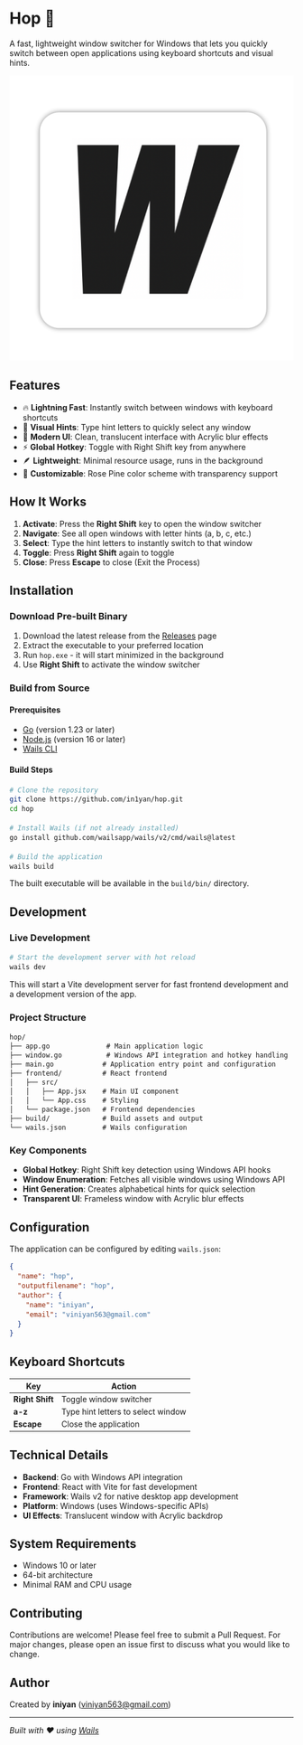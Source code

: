 # Hop 🚀

A fast, lightweight window switcher for Windows that lets you quickly switch between open applications using keyboard shortcuts and visual hints.

![Hop Demo](build/appicon.png)

## Features

- 🔥 **Lightning Fast**: Instantly switch between windows with keyboard shortcuts
- 🎯 **Visual Hints**: Type hint letters to quickly select any window
- 🌟 **Modern UI**: Clean, translucent interface with Acrylic blur effects
- ⚡ **Global Hotkey**: Toggle with Right Shift key from anywhere
- 🪶 **Lightweight**: Minimal resource usage, runs in the background
- 🎨 **Customizable**: Rose Pine color scheme with transparency support

## How It Works

1. **Activate**: Press the **Right Shift** key to open the window switcher
2. **Navigate**: See all open windows with letter hints (a, b, c, etc.)
3. **Select**: Type the hint letters to instantly switch to that window
4. **Toggle**:  Press **Right Shift** again to toggle
5. **Close**: Press **Escape** to close (Exit the Process)

## Installation

### Download Pre-built Binary
1. Download the latest release from the [Releases](../../releases) page
2. Extract the executable to your preferred location
3. Run `hop.exe` - it will start minimized in the background
4. Use **Right Shift** to activate the window switcher

### Build from Source

#### Prerequisites
- [Go](https://golang.org/dl/) (version 1.23 or later)
- [Node.js](https://nodejs.org/) (version 16 or later)
- [Wails CLI](https://wails.io/docs/gettingstarted/installation)

#### Build Steps
```bash
# Clone the repository
git clone https://github.com/in1yan/hop.git
cd hop

# Install Wails (if not already installed)
go install github.com/wailsapp/wails/v2/cmd/wails@latest

# Build the application
wails build
```

The built executable will be available in the `build/bin/` directory.

## Development

### Live Development
```bash
# Start the development server with hot reload
wails dev
```

This will start a Vite development server for fast frontend development and a development version of the app.

### Project Structure
```
hop/
├── app.go              # Main application logic
├── window.go           # Windows API integration and hotkey handling
├── main.go            # Application entry point and configuration
├── frontend/          # React frontend
│   ├── src/
│   │   ├── App.jsx    # Main UI component
│   │   └── App.css    # Styling
│   └── package.json   # Frontend dependencies
├── build/             # Build assets and output
└── wails.json         # Wails configuration
```

### Key Components

- **Global Hotkey**: Right Shift key detection using Windows API hooks
- **Window Enumeration**: Fetches all visible windows using Windows API
- **Hint Generation**: Creates alphabetical hints for quick selection
- **Transparent UI**: Frameless window with Acrylic blur effects

## Configuration

The application can be configured by editing `wails.json`:

```json
{
  "name": "hop",
  "outputfilename": "hop",
  "author": {
    "name": "iniyan",
    "email": "viniyan563@gmail.com"
  }
}
```

## Keyboard Shortcuts

| Key | Action |
|-----|--------|
| **Right Shift** | Toggle window switcher |
| **a-z** | Type hint letters to select window |
| **Escape** | Close the application |

## Technical Details

- **Backend**: Go with Windows API integration
- **Frontend**: React with Vite for fast development
- **Framework**: Wails v2 for native desktop app development
- **Platform**: Windows (uses Windows-specific APIs)
- **UI Effects**: Translucent window with Acrylic backdrop

## System Requirements

- Windows 10 or later
- 64-bit architecture
- Minimal RAM and CPU usage

## Contributing

Contributions are welcome! Please feel free to submit a Pull Request. For major changes, please open an issue first to discuss what you would like to change.

## Author

Created by **iniyan** (viniyan563@gmail.com)

---

*Built with ❤️ using [Wails](https://wails.io/)*
